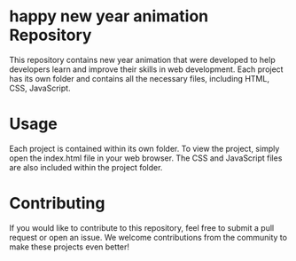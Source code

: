 # happy new year animation Repository
This repository contains new year animation that were developed to help developers learn and improve their skills in web development. Each project has its own folder and contains all the necessary files, including HTML, CSS, JavaScript.

# Usage
Each project is contained within its own folder. To view the project, simply open the index.html file in your web browser. The CSS and JavaScript files are also included within the project folder.
# Contributing
If you would like to contribute to this repository, feel free to submit a pull request or open an issue. We welcome contributions from the community to make these projects even better! 
